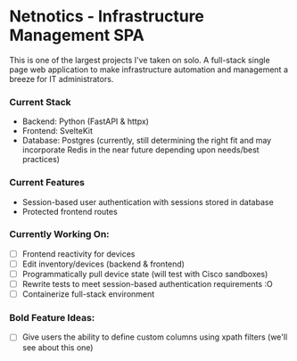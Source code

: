 # Netnotics - Infrastructure Management SPA

This is one of the largest projects I've taken on solo. A full-stack single page web application to make infrastructure automation and management a breeze for IT administrators.

### Current Stack
- Backend: Python (FastAPI & httpx)
- Frontend: SvelteKit
- Database: Postgres (currently, still determining the right fit and may incorporate Redis in the near future depending upon needs/best practices)

### Current Features
- Session-based user authentication with sessions stored in database
- Protected frontend routes

### Currently Working On:
- [ ] Frontend reactivity for devices
- [ ] Edit inventory/devices (backend & frontend)
- [ ] Programmatically pull device state (will test with Cisco sandboxes)
- [ ] Rewrite tests to meet session-based authentication requirements :O
- [ ] Containerize full-stack environment

### Bold Feature Ideas:
- [ ] Give users the ability to define custom columns using xpath filters (we'll see about this one)
